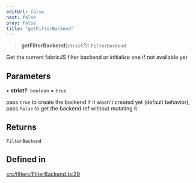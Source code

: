 ```yaml
---
editUrl: false
next: false
prev: false
title: "getFilterBackend"
---
```


> **getFilterBackend**(`strict`?): `FilterBackend`

Get the current fabricJS filter backend  or initialize one if not available yet

## Parameters

• **strict?**: `boolean` = `true`

pass `true` to create the backend if it wasn't created yet (default behavior),
pass `false` to get the backend ref without mutating it

## Returns

`FilterBackend`

## Defined in

[src/filters/FilterBackend.ts:29](https://github.com/fabricjs/fabric.js/blob/v6.0.0-rc4/src/filters/FilterBackend.ts#L29)
